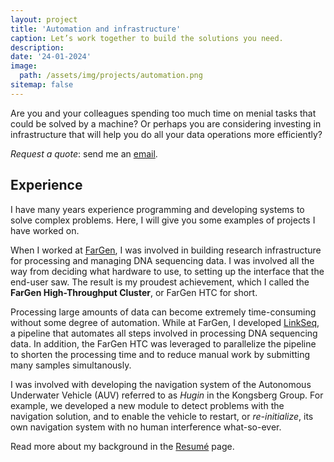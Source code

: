 ```yaml
---
layout: project
title: 'Automation and infrastructure'
caption: Let’s work together to build the solutions you need.
description:
date: '24-01-2024'
image:
  path: /assets/img/projects/automation.png
sitemap: false
---
```


Are you and your colleagues spending too much time on menial tasks that could be solved by a machine? Or perhaps you are considering investing in infrastructure that will help you do all your data operations more efficiently?

*Request a quote*: send me an [email](mailto:olavurmortensen@gmail.com).

## Experience

I have many years experience programming and developing systems to solve complex problems. Here, I will give you some examples of projects I have worked on.

When I worked at [FarGen](https://www.fargen.fo/), I was involved in building research infrastructure for processing and managing DNA sequencing data. I was involved all the way from deciding what hardware to use, to setting up the interface that the end-user saw. The result is my proudest achievement, which I called the **FarGen High-Throughput Cluster**, or FarGen HTC for short.

Processing large amounts of data can become extremely time-consuming without some degree of automation. While at FarGen, I developed [LinkSeq](https://github.com/fargenfo/linkseq), a pipeline that automates all steps involved in processing DNA sequencing data. In addition, the FarGen HTC was leveraged to parallelize the pipeline to shorten the processing time and to reduce manual work by submitting many samples simultanously.

I was involved with developing the navigation system of the Autonomous Underwater Vehicle (AUV) referred to as *Hugin* in the Kongsberg Group. For example, we developed a new module to detect problems with the navigation solution, and to enable the vehicle to restart, or *re-initialize*, its own navigation system with no human interference what-so-ever.

Read more about my background in the [Resumé](/resume/) page.
